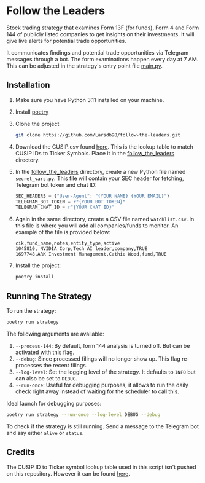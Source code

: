 # Follow the Leaders
Stock trading strategy that examines Form 13F (for funds), Form 4 and Form 144 of publicly listed companies to get insights on their investments. It will give live alerts for potential trade opportunities.

It communicates findings and potential trade opportunities via Telegram messages through a bot. The form examinations happen every day at 7 AM. This can be adjusted in the strategy's entry point file [main.py](follow_the_leaders/main.py).

## Installation

1. Make sure you have Python 3.11 installed on your machine.

2. Install [poetry](https://python-poetry.org)

3. Clone the project

    ```zsh
    git clone https://github.com/Larsdb98/follow-the-leaders.git
    ```

4. Download the CUSIP.csv found [here](https://github.com/yoshishima/Stock_Data). This is the lookup table to match CUSIP IDs to Ticker Symbols. Place it in the [follow_the_leaders](follow_the_leaders/) directory. 

5. In the [follow_the_leaders](follow_the_leaders/) directory, create a new Python file named `secret_vars.py`. This file will contain your SEC header for fetching, Telegram bot token and chat ID:

    ```python
    SEC_HEADERS = {"User-Agent": "{YOUR NAME} {YOUR EMAIL}"}
    TELEGRAM_BOT_TOKEN = r"{YOUR BOT TOKEN}"
    TELEGRAM_CHAT_ID = r"{YOUR CHAT ID}"
    ```

6. Again in the same directory, create a CSV file named `watchlist.csv`. In this file is where you will add all companies/funds to monitor. An example of the file is provided below:

    ```
    cik,fund_name,notes,entity_type,active
    1045810, NVIDIA Corp,Tech AI leader,company,TRUE
    1697748,ARK Investment Management,Cathie Wood,fund,TRUE
    ```

7. Install the project:

    ```zsh
    poetry install
    ```

## Running The Strategy

To run the strategy:

```zsh
poetry run strategy
```

The following arguments are available:
1. `--process-144`: By default, form 144 analysis is turned off. But can be activated with this flag.
2. `--debug`: Since processed filings will no longer show up. This flag re-processes the recent filings.
3. `--log-level`: Set the logging level of the strategy. It defaults to `INFO` but can also be set to `DEBUG`.
4. `--run-once`: Useful for debugging purposes, it allows to run the daily check right away instead of waiting for the scheduler to call this.

Ideal launch for debugging purposes:
```zsh
poetry run strategy --run-once --log-level DEBUG --debug
```

To check if the strategy is still running. Send a message to the Telegram bot and say either `alive` or `status`.

## Credits

The CUSIP ID to Ticker symbol lookup table used in this script isn't pushed on this repository. However it can be found [here](https://github.com/yoshishima/Stock_Data).
